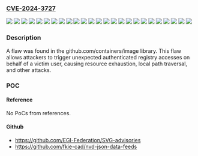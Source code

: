 ### [CVE-2024-3727](https://cve.mitre.org/cgi-bin/cvename.cgi?name=CVE-2024-3727)
![](https://img.shields.io/static/v1?label=Product&message=Migration%20Toolkit%20for%20Containers&color=blue)
![](https://img.shields.io/static/v1?label=Product&message=Multicluster%20Engine%20for%20Kubernetes&color=blue)
![](https://img.shields.io/static/v1?label=Product&message=OpenShift%20API%20for%20Data%20Protection&color=blue)
![](https://img.shields.io/static/v1?label=Product&message=OpenShift%20Developer%20Tools%20and%20Services&color=blue)
![](https://img.shields.io/static/v1?label=Product&message=OpenShift%20Serverless&color=blue)
![](https://img.shields.io/static/v1?label=Product&message=OpenShift%20Source-to-Image%20(S2I)%20Builder%20Image&color=blue)
![](https://img.shields.io/static/v1?label=Product&message=Red%20Hat%20Advanced%20Cluster%20Management%20for%20Kubernetes%202&color=blue)
![](https://img.shields.io/static/v1?label=Product&message=Red%20Hat%20Advanced%20Cluster%20Security%203&color=blue)
![](https://img.shields.io/static/v1?label=Product&message=Red%20Hat%20Advanced%20Cluster%20Security%204&color=blue)
![](https://img.shields.io/static/v1?label=Product&message=Red%20Hat%20Ansible%20Automation%20Platform%201.2&color=blue)
![](https://img.shields.io/static/v1?label=Product&message=Red%20Hat%20Ansible%20Automation%20Platform%202&color=blue)
![](https://img.shields.io/static/v1?label=Product&message=Red%20Hat%20Enterprise%20Linux%207&color=blue)
![](https://img.shields.io/static/v1?label=Product&message=Red%20Hat%20Enterprise%20Linux%208&color=blue)
![](https://img.shields.io/static/v1?label=Product&message=Red%20Hat%20Enterprise%20Linux%209&color=blue)
![](https://img.shields.io/static/v1?label=Product&message=Red%20Hat%20OpenShift%20Container%20Platform%203.11&color=blue)
![](https://img.shields.io/static/v1?label=Product&message=Red%20Hat%20OpenShift%20Container%20Platform%204&color=blue)
![](https://img.shields.io/static/v1?label=Product&message=Red%20Hat%20OpenShift%20Container%20Platform%204.16&color=blue)
![](https://img.shields.io/static/v1?label=Product&message=Red%20Hat%20OpenShift%20Container%20Platform%20Assisted%20Installer&color=blue)
![](https://img.shields.io/static/v1?label=Product&message=Red%20Hat%20OpenShift%20Dev%20Spaces&color=blue)
![](https://img.shields.io/static/v1?label=Product&message=Red%20Hat%20OpenShift%20Virtualization%204&color=blue)
![](https://img.shields.io/static/v1?label=Product&message=Red%20Hat%20OpenStack%20Platform%2016.2&color=blue)
![](https://img.shields.io/static/v1?label=Product&message=Red%20Hat%20Openshift%20sandboxed%20containers&color=blue)
![](https://img.shields.io/static/v1?label=Product&message=Red%20Hat%20Quay%203&color=blue)
![](https://img.shields.io/static/v1?label=Version&message=n%2Fa&color=blue)
![](https://img.shields.io/static/v1?label=Vulnerability&message=Improper%20Validation%20of%20Integrity%20Check%20Value&color=brighgreen)

### Description

A flaw was found in the github.com/containers/image library. This flaw allows attackers to trigger unexpected authenticated registry accesses on behalf of a victim user, causing resource exhaustion, local path traversal, and other attacks.

### POC

#### Reference
No PoCs from references.

#### Github
- https://github.com/EGI-Federation/SVG-advisories
- https://github.com/fkie-cad/nvd-json-data-feeds

